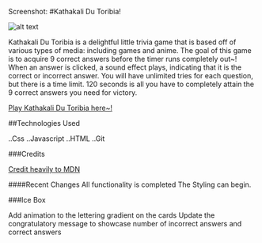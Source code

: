 Screenshot:
#Kathakali Du Toribia!

![alt text](./assets/Screenshot%202024-04-04%20at%203.38.55 PM.png)



Kathakali Du Toribia is a delightful little trivia game that is based off of various types of media: including games and anime. 
The goal of this game is to acquire 9 correct answers before the timer runs completely out~!
When an answer is clicked, a sound effect plays, indicating that it is the correct or incorrect answer.
You will have unlimited tries for each question, but there is a time limit. 120 seconds is all you have to completely attain the 9 correct answers you need for victory.


[Play Kathakali Du Toribia here~!](https://kathakalidutoribia.netlify.app/)


##Technologies Used

..Css
..Javascript
..HTML
..Git


###Credits

[Credit heavily to MDN](https://developer.mozilla.org/en-US/)


####Recent Changes
All functionality is completed
The Styling can begin.



###Ice Box

Add animation to the lettering
gradient on the cards
Update the congratulatory message to showcase number of incorrect answers and correct answers


